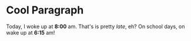 # Cool Paragraph

Today, I woke up at **8:00** am. That's is pretty *late*, eh? On school days, on wake up at **6:15** am!
